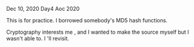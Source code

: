 Dec 10, 2020
Day4 Aoc 2020

This is for practice. I borrowed somebody's MD5 hash functions.

Cryptography interests me , and I wanted to make the source myself but I wasn't able to. I 'll revisit.

